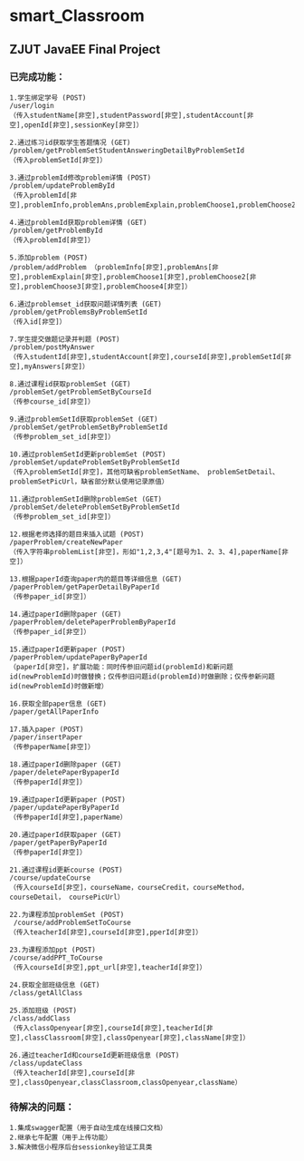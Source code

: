 # smart_Classroom
## ZJUT JavaEE Final Project


### 已完成功能：
    1.学生绑定学号 (POST)
    /user/login
    （传入studentName[非空],studentPassword[非空],studentAccount[非空],openId[非空],sessionKey[非空]）
    
    2.通过练习id获取学生答题情况 (GET)
    /problem/getProblemSetStudentAnsweringDetailByProblemSetId
    （传入problemSetId[非空]）
    
    3.通过problemId修改problem详情 (POST)
    /problem/updateProblemById
    （传入problemId[非空],problemInfo,problemAns,problemExplain,problemChoose1,problemChoose2,problemChoose3,problemChoose4;）
    
    4.通过problemId获取problem详情 (GET)
    /problem/getProblemById
    （传入problemId[非空]）
    
    5.添加problem (POST)
    /problem/addProblem （problemInfo[非空],problemAns[非空],problemExplain[非空],problemChoose1[非空],problemChoose2[非空],problemChoose3[非空],problemChoose4[非空]）
    
    6.通过problemset_id获取问题详情列表 (GET)
    /problem/getProblemsByProblemSetId
    （传入id[非空]）
    
    7.学生提交做题记录并判题 (POST)
    /problem/postMyAnswer
    （传入studentId[非空],studentAccount[非空],courseId[非空],problemSetId[非空],myAnswers[非空]）
    
    8.通过课程id获取problemSet (GET)
    /problemSet/getProblemSetByCourseId
    （传参course_id[非空]）
    
    9.通过problemSetId获取problemSet (GET)
    /problemSet/getProblemSetByProblemSetId
    （传参problem_set_id[非空]）
    
    10.通过problemSetId更新problemSet (POST)
    /problemSet/updateProblemSetByProblemSetId
    （传入problemSetId[非空]，其他可缺省problemSetName、 problemSetDetail、problemSetPicUrl，缺省部分默认使用记录原值）
    
    11.通过problemSetId删除problemSet (GET)
    /problemSet/deleteProblemSetByProblemSetId
    （传参problem_set_id[非空]）
    
    12.根据老师选择的题目来插入试题 (POST)
    /paperProblem/createNewPaper
    （传入字符串problemList[非空]，形如"1,2,3,4"[题号为1、2、3、4],paperName[非空]）
    
    13.根据paperId查询paper内的题目等详细信息 (GET)
    /paperProblem/getPaperDetailByPaperId
    （传参paper_id[非空]）
    
    14.通过paperId删除paper (GET)
    /paperProblem/deletePaperProblemByPaperId
    （传参paper_id[非空]）
    
    15.通过paperId更新paper (POST)
    /paperProblem/updatePaperByPaperId
    （paperId[非空]，扩展功能：同时传参旧问题id(problemId)和新问题id(newProblemId)时做替换；仅传参旧问题id(problemId)时做删除；仅传参新问题id(newProblemId)时做新增）
    
    16.获取全部paper信息 (GET)
    /paper/getAllPaperInfo
    
    17.插入paper (POST)
    /paper/insertPaper
    （传参paperName[非空]）
    
    18.通过paperId删除paper (GET)
    /paper/deletePaperBypaperId
    （传参paperId[非空]）
    
    19.通过paperId更新paper (POST)
    /paper/updatePaperByPaperId
    （传参paperId[非空],paperName）
    
    20.通过paperId获取paper (GET)
    /paper/getPaperByPaperId
    （传参paperId[非空]）
    
    21.通过课程id更新course (POST)
    /course/updateCourse
    （传入courseId[非空]，courseName，courseCredit，courseMethod，courseDetail， coursePicUrl）
    
    22.为课程添加problemSet (POST)
     /course/addProblemSetToCourse
    （传入teacherId[非空],courseId[非空],pperId[非空]）
    
    23.为课程添加ppt (POST)
    /course/addPPT_ToCourse
    （传入courseId[非空],ppt_url[非空],teacherId[非空]）
    
    24.获取全部班级信息 (GET)
    /class/getAllClass
    
    25.添加班级 (POST)
    /class/addClass
    （传入classOpenyear[非空],courseId[非空],teacherId[非空],classClassroom[非空],classOpenyear[非空],className[非空]）
    
    26.通过teacherId和courseId更新班级信息 (POST)
    /class/updateClass
    （传入teacherId[非空],courseId[非空],classOpenyear,classClassroom,classOpenyear,className）
    
### 待解决的问题：
    1.集成swagger配置（用于自动生成在线接口文档）
    2.继承七牛配置（用于上传功能）
    3.解决微信小程序后台sessionkey验证工具类
